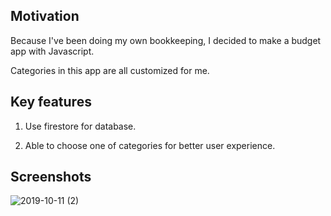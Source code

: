 ## Motivation

Because I've been doing my own bookkeeping, I decided to make a budget app with Javascript.

Categories in this app are all customized for me.

## Key features

1. Use firestore for database.

2. Able to choose one of categories for better user experience.

## Screenshots

![2019-10-11 (2)](https://user-images.githubusercontent.com/46767604/66575986-a7a06400-ebc2-11e9-8586-52d2a2940ea3.png)
